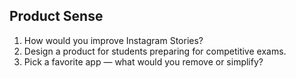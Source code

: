 ## Product Sense

1. How would you improve Instagram Stories?
2. Design a product for students preparing for competitive exams.
3. Pick a favorite app — what would you remove or simplify?

